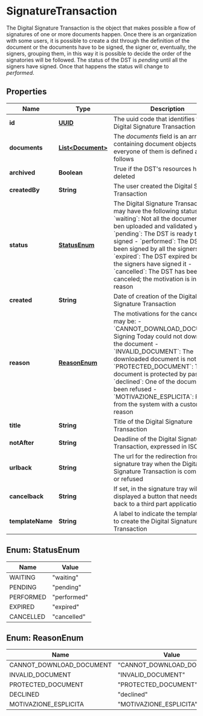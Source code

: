 

# SignatureTransaction

The Digital Signature Transaction is the object that makes possible a flow of signatures of one or more documents happen. Once there is an organization with some users, it is possible to create a dst through the definition of the document or the documents have to be signed, the signer or, eventually, the signers, grouping them, in this way it is possible to decide the order of the signatories will be followed. The status of the DST is _pending_ until all the signers have signed. Once that happens the status will change to _performed_. 
## Properties

Name | Type | Description | Notes
------------ | ------------- | ------------- | -------------
**id** | [**UUID**](UUID.md) | The uuid code that identifies the Digital Signature Transaction |  [optional]
**documents** | [**List&lt;Document&gt;**](Document.md) | The _documents_ field is an array containing document objects, where everyone of them is defined as follows  |  [optional]
**archived** | **Boolean** | True if the DST&#39;s resources has been deleted |  [optional]
**createdBy** | **String** | The user created the Digital Signature Transaction |  [optional]
**status** | [**StatusEnum**](#StatusEnum) | The Digital Signature Transaction may have the following statuses:   - &#x60;waiting&#x60;: Not all the documents has ben uploaded and validated yet   - &#x60;pending&#x60;: The DST is ready to be signed   - &#x60;performed&#x60;: The DST has been signed by all the signers   - &#x60;expired&#x60;: The DST expired before all the signers have signed it   - &#x60;cancelled&#x60;: The DST has been canceled; the motivation is in the reason  |  [optional]
**created** | **String** | Date of creation of the Digital Signature Transaction |  [optional]
**reason** | [**ReasonEnum**](#ReasonEnum) | The motivations for the cancellation may be:   - &#x60;CANNOT_DOWNLOAD_DOCUMENT&#x60;: Signing Today could not download the     document   - &#x60;INVALID_DOCUMENT&#x60;: The downloaded document is not valid   - &#x60;PROTECTED_DOCUMENT&#x60;: The document is protected by password   - &#x60;declined&#x60;: One of the documents has been refused   - &#x60;MOTIVAZIONE_ESPLICITA&#x60;: Rejected from the system with a custom     reason  |  [optional]
**title** | **String** | Title of the Digital Signature Transaction |  [optional]
**notAfter** | **String** | Deadline of the Digital Signature Transaction, expressed in ISO format |  [optional]
**urlback** | **String** | The url for the redirection from signature tray when the Digital Signature Transaction is completed or refused |  [optional]
**cancelback** | **String** | If set, in the signature tray will be displayed a button that needs to go back to a third part application |  [optional]
**templateName** | **String** | A label to indicate the template used to create the Digital Signature Transaction |  [optional]



## Enum: StatusEnum

Name | Value
---- | -----
WAITING | &quot;waiting&quot;
PENDING | &quot;pending&quot;
PERFORMED | &quot;performed&quot;
EXPIRED | &quot;expired&quot;
CANCELLED | &quot;cancelled&quot;



## Enum: ReasonEnum

Name | Value
---- | -----
CANNOT_DOWNLOAD_DOCUMENT | &quot;CANNOT_DOWNLOAD_DOCUMENT&quot;
INVALID_DOCUMENT | &quot;INVALID_DOCUMENT&quot;
PROTECTED_DOCUMENT | &quot;PROTECTED_DOCUMENT&quot;
DECLINED | &quot;declined&quot;
MOTIVAZIONE_ESPLICITA | &quot;MOTIVAZIONE_ESPLICITA&quot;



